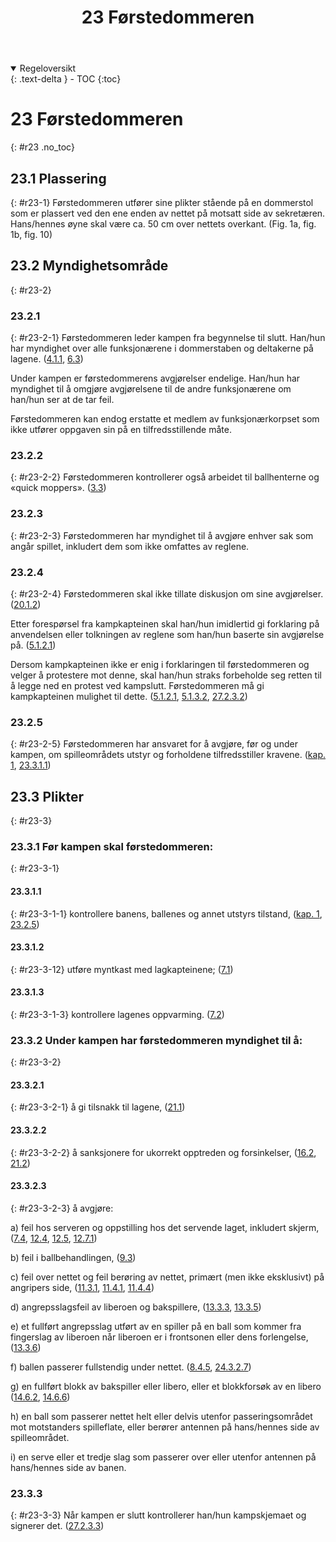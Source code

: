﻿---
title: 23 Førstedommeren
parent: Kapittel 8
---
<details open markdown="block">
  <summary>
    Regeloversikt
  </summary>
  {: .text-delta }
- TOC
{:toc}
</details>

# 23 Førstedommeren
{: #r23 .no_toc}

## 23.1 Plassering
{: #r23-1}
Førstedommeren utfører sine plikter stående på en dommerstol som er plassert ved den 
ene enden av nettet på motsatt side av sekretæren. Hans/hennes øyne skal være ca. 50 
cm over nettets overkant. 
(Fig. 1a, fig. 1b, fig. 10)

## 23.2 Myndighetsområde
{: #r23-2}

### 23.2.1
{: #r23-2-1}
Førstedommeren leder kampen fra begynnelse til slutt. Han/hun har myndighet over alle 
funksjonærene i dommerstaben og deltakerne på lagene.
([4.1.1](../para4/#r4-1-1), [6.3](../para6/#r6-3))

Under kampen er førstedommerens avgjørelser endelige. Han/hun har myndighet til å 
omgjøre avgjørelsene til de andre funksjonærene om han/hun ser at de tar feil.

Førstedommeren kan endog erstatte et medlem av funksjonærkorpset som ikke utfører 
oppgaven sin på en tilfredsstillende måte.

### 23.2.2
{: #r23-2-2}
Førstedommeren kontrollerer også arbeidet til ballhenterne og «quick moppers».
([3.3](../para3/#r3-3))

### 23.2.3
{: #r23-2-3}
Førstedommeren har myndighet til å avgjøre enhver sak som angår spillet, inkludert 
dem som ikke omfattes av reglene.

### 23.2.4
{: #r23-2-4}
Førstedommeren skal ikke tillate diskusjon om sine avgjørelser.
([20.1.2](../para20/#r20-1-2))

Etter forespørsel fra kampkapteinen skal han/hun imidlertid gi forklaring på 
anvendelsen eller tolkningen av reglene som han/hun baserte sin avgjørelse på.
([5.1.2.1](../para5/#r5-1-2-1))

Dersom kampkapteinen ikke er enig i forklaringen til førstedommeren og velger å 
protestere mot denne, skal han/hun straks forbeholde seg retten til å legge ned en protest 
ved kampslutt. Førstedommeren må gi kampkapteinen mulighet til dette.
([5.1.2.1](../para5/#r5-1-2-1), [5.1.3.2](../para5/#r5-1-3-2), [27.2.3.2](../para27/#r27-2-3-2))

### 23.2.5
{: #r23-2-5}
Førstedommeren har ansvaret for å avgjøre, før og under kampen, om spilleområdets 
utstyr og forholdene tilfredsstiller kravene. 
([kap. 1](../kap1/), [23.3.1.1](../para23/#r23-3-1-1))

## 23.3 Plikter
{: #r23-3}

### 23.3.1 Før kampen skal førstedommeren:
{: #r23-3-1}

#### 23.3.1.1
{: #r23-3-1-1}
kontrollere banens, ballenes og annet utstyrs tilstand, 
([kap. 1](../kap1/), [23.2.5](#r23-2-5))

#### 23.3.1.2
{: #r23-3-12}
utføre myntkast med lagkapteinene;
([7.1](../para7/#r7-1))

#### 23.3.1.3
{: #r23-3-1-3}
kontrollere lagenes oppvarming.
([7.2](../para7/#r7-2))

### 23.3.2 Under kampen har førstedommeren myndighet til å:
{: #r23-3-2}

#### 23.3.2.1
{: #r23-3-2-1}
å gi tilsnakk til lagene,
([21.1](../para21/#r21-1))

#### 23.3.2.2
{: #r23-3-2-2}
å sanksjonere for ukorrekt opptreden og forsinkelser,
([16.2](../para16/#r16-2), [21.2](../para21/#r21-2))

#### 23.3.2.3
{: #r23-3-2-3}
å avgjøre:

a) feil hos serveren og oppstilling hos det servende laget, inkludert skjerm,
([7.4](../para7/#r7-4), [12.4](../para12/#r12-4), [12.5](../para12/#r12-5), [12.7.1](../para12/#r12-7-1))

b) feil i ballbehandlingen,
([9.3](../para9/#r9-3))

c) feil over nettet og feil berøring av nettet, primært (men ikke eksklusivt) på 
angripers side,
([11.3.1](../para11/#r11-3-1), [11.4.1](../para11/#r11-4-1), [11.4.4](../para11/#r11-4-4)) 

d) angrepsslagsfeil av liberoen og bakspillere,
([13.3.3](../para13/#r13-3-3), [13.3.5](../para13/#r13-3-5)) 

e) et fullført angrepsslag utført av en spiller på en ball som kommer fra fingerslag av 
liberoen når liberoen er i frontsonen eller dens forlengelse,
([13.3.6](../para13/#r13-3-6))

f) ballen passerer fullstendig under nettet.
([8.4.5](../para8/#r8-4-5), [24.3.2.7](../para24/#r24-3-2-7))

g) en fullført blokk av bakspiller eller libero, eller et blokkforsøk av en libero
([14.6.2](../para14/#r14-6-2), [14.6.6](../para14/#r14-6-6)) 

h) en ball som passerer nettet helt eller delvis utenfor passeringsområdet mot motstanders 
spilleflate, eller berører antennen på hans/hennes side av spilleområdet.

i) en serve eller et tredje slag som passerer over eller utenfor antennen på hans/hennes 
side av banen.

### 23.3.3
{: #r23-3-3}
Når kampen er slutt kontrollerer han/hun kampskjemaet og signerer det. 
([27.2.3.3](../para27/#r27-2-3-3))

